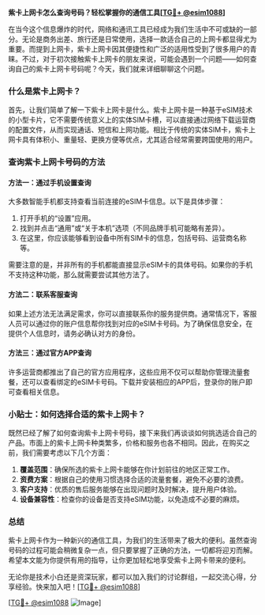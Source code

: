 **紫卡上网卡怎么查询号码？轻松掌握你的通信工具[[TG💪+ @esim1088](https://t.me/s/esim1088)]**

在当今这个信息爆炸的时代，网络和通讯工具已经成为我们生活中不可或缺的一部分。无论是商务出差、旅行还是日常使用，选择一款适合自己的上网卡都显得尤为重要。而提到上网卡，紫卡上网卡因其便捷性和广泛的适用性受到了很多用户的青睐。不过，对于初次接触紫卡上网卡的朋友来说，可能会遇到一个问题——如何查询自己的紫卡上网卡号码呢？今天，我们就来详细聊聊这个问题。

### 什么是紫卡上网卡？

首先，让我们简单了解一下紫卡上网卡是什么。紫卡上网卡是一种基于eSIM技术的小型卡片，它不需要传统意义上的实体SIM卡槽，可以直接通过网络下载运营商的配置文件，从而实现通话、短信和上网功能。相比于传统的实体SIM卡，紫卡上网卡具有体积小、重量轻、更换方便等优点，尤其适合经常需要跨国使用的用户。

### 查询紫卡上网卡号码的方法

#### 方法一：通过手机设置查询

大多数智能手机都支持查看当前连接的eSIM卡信息。以下是具体步骤：

1. 打开手机的“设置”应用。
2. 找到并点击“通用”或“关于本机”选项（不同品牌手机可能略有差异）。
3. 在这里，你应该能够看到设备中所有SIM卡的信息，包括号码、运营商名称等。

需要注意的是，并非所有的手机都能直接显示eSIM卡的具体号码。如果你的手机不支持这种功能，那么就需要尝试其他方法了。

#### 方法二：联系客服查询

如果上述方法无法满足需求，你可以直接联系你的服务提供商。通常情况下，客服人员可以通过你的账户信息帮你找到对应的eSIM卡号码。为了确保信息安全，在提供个人信息时，请务必确认对方的身份。

#### 方法三：通过官方APP查询

许多运营商都推出了自己的官方应用程序，这些应用不仅可以帮助你管理流量套餐，还可以查看绑定的eSIM卡号码。下载并安装相应的APP后，登录你的账户即可查看相关信息。

### 小贴士：如何选择合适的紫卡上网卡？

既然已经了解了如何查询紫卡上网卡号码，接下来我们再谈谈如何挑选适合自己的产品。市面上的紫卡上网卡种类繁多，价格和服务也各不相同。因此，在购买之前，我们需要考虑以下几个方面：

1. **覆盖范围**：确保所选的紫卡上网卡能够在你计划前往的地区正常工作。
2. **资费方案**：根据自己的使用习惯选择合适的流量套餐，避免不必要的浪费。
3. **客户支持**：优质的售后服务能够在出现问题时及时解决，提升用户体验。
4. **设备兼容性**：检查你的设备是否支持eSIM功能，以免造成不必要的麻烦。

### 总结

紫卡上网卡作为一种新兴的通信工具，为我们的生活带来了极大的便利。虽然查询号码的过程可能会稍微复杂一点，但只要掌握了正确的方法，一切都将迎刃而解。希望本文能为你提供有用的指导，让你更加轻松地享受紫卡上网卡带来的便利。

无论你是技术小白还是资深玩家，都可以加入我们的讨论群组，一起交流心得，分享经验。快来加入吧！[[TG💪+ @esim1088](https://t.me/s/esim1088)]

[[TG💪+ @esim1088](https://t.me/s/esim1088) ![Image](https://i.postimg.cc/4NQfJmqS/Snipaste-2025-05-13-00-14-12.png)]